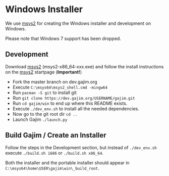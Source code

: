 # Windows Installer

We use [msys2](https://www.msys2.org/) for creating the Windows installer
and development on Windows.

Please note that Windows 7 support has been dropped.

## Development

Download [msys2](https://www.msys2.org/) (msys2-x86_64-xxx.exe) and follow the install instructions on the [msys2](https://www.msys2.org/) startpage (**Important!**)

* Fork the master branch on dev.gajim.org
* Execute `C:\msys64\msys2_shell.cmd -mingw64`
* Run `pacman -S git` to install git
* Run `git clone https://dev.gajim.org/USERNAME/gajim.git`
* Run `cd gajim/win` to end up where this README exists.
* Execute `./dev_env.sh` to install all the needed dependencies.
* Now go to the git root dir `cd ..`
* Launch Gajim `./launch.py`


## Build Gajim / Create an Installer

Follow the steps in the Development section, but instead of `./dev_env.sh` execute `./build.sh i686` or `./build.sh x86_64`.

Both the installer and the portable installer should appear in ``C:\msys64\home\USER\gajim\win\_build_root``.

